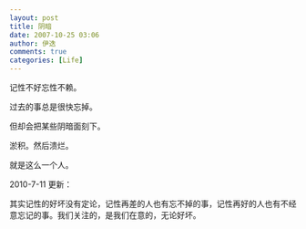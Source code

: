 ```yaml
---
layout: post
title: 阴暗
date: 2007-10-25 03:06
author: 伊迭
comments: true
categories: [Life]
---
```

记性不好忘性不赖。

过去的事总是很快忘掉。

但却会把某些阴暗面刻下。

淤积。然后溃烂。

就是这么一个人。

2010-7-11 更新：

其实记性的好坏没有定论，记性再差的人也有忘不掉的事，记性再好的人也有不经意忘记的事。我们关注的，是我们在意的，无论好坏。
